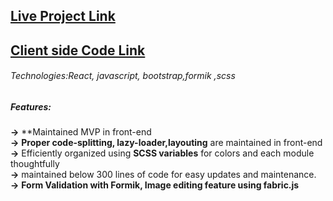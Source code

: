 ## [Live Project Link](https://sparkly-cuchufli-6773f9.netlify.app/login)  
## [Client side Code Link](https://github.com/faishal-developer/workspace)  
###### Technologies:React, javascript, bootstrap,formik ,scss  
##### Features:  
**->** **Maintained MVP in front-end  
**->** **Proper code-splitting, lazy-loader,layouting** are maintained in front-end   
**->** Efficiently organized using **SCSS variables** for colors and each module thoughtfully  
**->** maintained below 300 lines of code for easy updates and maintenance.  
**->** **Form Validation with Formik, Image editing feature using fabric.js**

